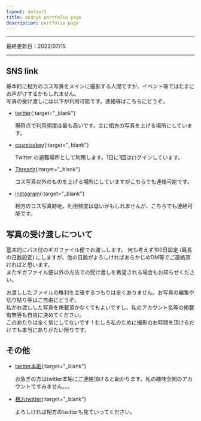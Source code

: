 ```yaml
---
layout: default
title: andryk portfolio page
description: portfolio page
---
```


---------------------------

最終更新日：2023/07/15

---------------------------

## SNS link

基本的に相方のコス写真をメインに撮影する人間ですが、イベント等ではたまにお声がけするかもしれません。  
写真の受け渡しには以下が利用可能です。連絡等はこちらにどうぞ。

* [twitter](https://twitter.com/andrykph){:target="_blank"}

    現時点で利用頻度は最も高いです。主に相方の写真を上げる場所にしています。

* [cosmisskey](https://cosmisskey.cc/@andrykph){:target="_blank"}

    Twitter の避難場所として利用します。1日に1回はログインしています。

* [Threads](https://www.threads.net/@andrykph1){:target="_blank"}

    コス写真以外のものを上げる場所にしていますがこちらでも連絡可能です。

* [instagram](https://www.instagram.com/andrykph1/){:target="_blank"}

    相方のコス写真跡地。利用頻度は低いかもしれませんが、こちらでも連絡可能です。


## 写真の受け渡しについて

基本的にパス付のギガファイル便でお渡しします。
何も考えず100日設定 (最長の日数設定) にしますが、他の日数がよろしければあらかじめDM等でご連絡頂ければと思います。  
またギガファイル便以外の方法での受け渡しを希望される場合もお知らせください。

お渡ししたファイルの権利を主張するつもりは全くありません。お写真の編集や切り貼り等はご自由にどうぞ。  
私がお渡しした写真を掲載頂かなくてもよいですし、私のアカウント名等の掲載有無等も自由に決めてください。  
このあたりは全く気にしてないです！むしろ私のために撮影のお時間を頂けるだけでも本当にありがたい限りです。


## その他

* [twitter本垢](https://twitter.com/mgandryk){:target="_blank"}

    お急ぎの方はtwitter本垢にご連絡頂けると助かります。私の趣味全開のアカウントですみません。。。

* [相方twitter](https://twitter.com/sirokuroandkiyu){:target="_blank"}

    よろしければ相方のtwitterも見ていってください。
